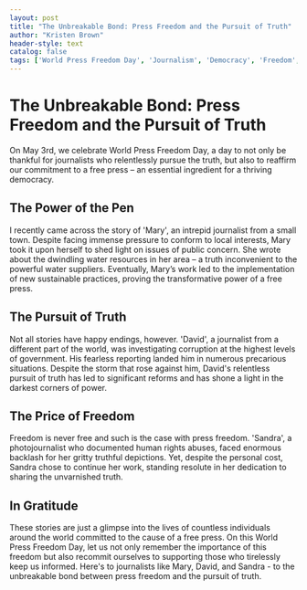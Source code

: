 ```yaml
---
layout: post
title: "The Unbreakable Bond: Press Freedom and the Pursuit of Truth"
author: "Kristen Brown"
header-style: text
catalog: false
tags: ['World Press Freedom Day', 'Journalism', 'Democracy', 'Freedom', 'Truth', 'Courage']
---
```


# The Unbreakable Bond: Press Freedom and the Pursuit of Truth  

On May 3rd, we celebrate World Press Freedom Day, a day to not only be thankful for journalists who relentlessly pursue the truth, but also to reaffirm our commitment to a free press – an essential ingredient for a thriving democracy.  

## The Power of the Pen  

I recently came across the story of 'Mary', an intrepid journalist from a small town. Despite facing immense pressure to conform to local interests, Mary took it upon herself to shed light on issues of public concern. She wrote about the dwindling water resources in her area – a truth inconvenient to the powerful water suppliers. Eventually, Mary’s work led to the implementation of new sustainable practices, proving the transformative power of a free press.  

## The Pursuit of Truth  

Not all stories have happy endings, however. 'David', a journalist from a different part of the world, was investigating corruption at the highest levels of government. His fearless reporting landed him in numerous precarious situations. Despite the storm that rose against him, David's relentless pursuit of truth has led to significant reforms and has shone a light in the darkest corners of power.  

## The Price of Freedom  

Freedom is never free and such is the case with press freedom. 'Sandra', a photojournalist who documented human rights abuses, faced enormous backlash for her gritty truthful depictions. Yet, despite the personal cost, Sandra chose to continue her work, standing resolute in her dedication to sharing the unvarnished truth.  

## In Gratitude  

These stories are just a glimpse into the lives of countless individuals around the world committed to the cause of a free press. On this World Press Freedom Day, let us not only remember the importance of this freedom but also recommit ourselves to supporting those who tirelessly keep us informed. Here's to journalists like Mary, David, and Sandra - to the unbreakable bond between press freedom and the pursuit of truth.  
